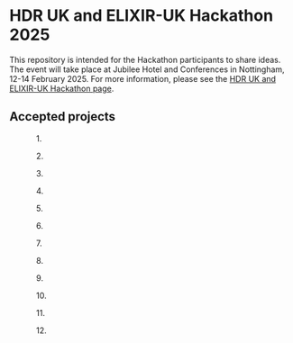 # HDR UK and ELIXIR-UK Hackathon 2025
This repository is intended for the Hackathon participants to share ideas. The event will take place at Jubilee Hotel and Conferences in Nottingham, 12-14 February 2025. For more information, please see the [HDR UK and ELIXIR-UK Hackathon page](https://www.hdruk.ac.uk/research/research-data-infrastructure/hdr-uk-and-elixir-uk-hackathon/).

## Accepted projects

<ul>
<ol>1. </ol>
<ol>2. </ol>
<ol>3. </ol>
<ol>4. </ol>
<ol>5. </ol>
<ol>6. </ol>
<ol>7. </ol>
<ol>8. </ol>
<ol>9. </ol>
<ol>10. </ol>
<ol>11. </ol>
<ol>12.</ol>
</ul>
